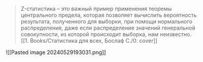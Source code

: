 > Z-статистика – это важный пример применения теоремы центрального предела, которая позволяет вычислить вероятность результата, полученного для выборки, при помощи нормального распределения, даже если распределение значений генеральной совокупности, из которой происходит выборка, нам неизвестно. [[1. Books/Статистика для всех, Бослаф С./0. cover]]

![[Pasted image 20240529193031.png]]